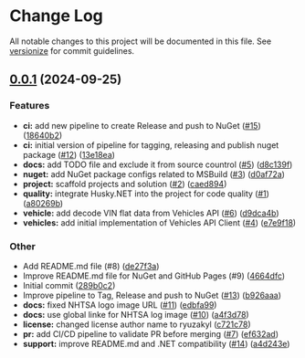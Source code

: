 # Change Log

All notable changes to this project will be documented in this file. See [versionize](https://github.com/versionize/versionize) for commit guidelines.

<a name="0.0.1"></a>
## [0.0.1](https://www.github.com/ryuzakyl/Nhtsa.SDK/releases/tag/v0.0.1) (2024-09-25)

### Features

* **ci:** add new pipeline to create Release and push to NuGet ([#15](https://www.github.com/ryuzakyl/Nhtsa.SDK/issues/15)) ([18640b2](https://www.github.com/ryuzakyl/Nhtsa.SDK/commit/18640b2d4d7096ad56e6191205eb4660ff5f93bf))
* **ci:** initial version of pipeline for tagging, releasing and publish nuget package ([#12](https://www.github.com/ryuzakyl/Nhtsa.SDK/issues/12)) ([13e18ea](https://www.github.com/ryuzakyl/Nhtsa.SDK/commit/13e18ea1c811de46d45f88e6d93a4d4433a13450))
* **docs:** add TODO file and exclude it from source countrol ([#5](https://www.github.com/ryuzakyl/Nhtsa.SDK/issues/5)) ([d8c139f](https://www.github.com/ryuzakyl/Nhtsa.SDK/commit/d8c139fd95a2d322629e74c7e5db418525d68dbf))
* **nuget:** add NuGet package configs related to MSBuild ([#3](https://www.github.com/ryuzakyl/Nhtsa.SDK/issues/3)) ([d0af72a](https://www.github.com/ryuzakyl/Nhtsa.SDK/commit/d0af72aa5ac44cdd21c04a7f62c620d358923556))
* **project:** scaffold projects and solution ([#2](https://www.github.com/ryuzakyl/Nhtsa.SDK/issues/2)) ([caed894](https://www.github.com/ryuzakyl/Nhtsa.SDK/commit/caed8942d7dd6e1068575e49783a7b6aea0157c3))
* **quality:** integrate Husky.NET into the project for code quality ([#1](https://www.github.com/ryuzakyl/Nhtsa.SDK/issues/1)) ([a80269b](https://www.github.com/ryuzakyl/Nhtsa.SDK/commit/a80269bf62c0e71a4f24fe82c18b61a119fc7ce2))
* **vehicle:** add decode VIN flat data from Vehicles API ([#6](https://www.github.com/ryuzakyl/Nhtsa.SDK/issues/6)) ([d9dca4b](https://www.github.com/ryuzakyl/Nhtsa.SDK/commit/d9dca4b743a11248d67cb150143d4ed571216bea))
* **vehicles:** add initial implementation of Vehicles API Client ([#4](https://www.github.com/ryuzakyl/Nhtsa.SDK/issues/4)) ([e7e9f18](https://www.github.com/ryuzakyl/Nhtsa.SDK/commit/e7e9f18a0308ab62b0180de9cb05071362569358))

### Other

* Add README.md file (#8) ([de27f3a](https://www.github.com/ryuzakyl/Nhtsa.SDK/commit/de27f3a4fad03bb9673798f58fa1b88af4a44d37))
* Improve README.md file for NuGet and GitHub Pages (#9) ([4664dfc](https://www.github.com/ryuzakyl/Nhtsa.SDK/commit/4664dfcbc26992ce58304167020e677602f4c993))
* Initial commit ([289b0c2](https://www.github.com/ryuzakyl/Nhtsa.SDK/commit/289b0c23354c45a2af86e0a6f87ac8c050f06fb7))
* Improve pipeline to Tag, Release and push to NuGet ([#13](https://www.github.com/ryuzakyl/Nhtsa.SDK/issues/13)) ([b926aaa](https://www.github.com/ryuzakyl/Nhtsa.SDK/commit/b926aaac69d5da1548761c167b2a89bbedb58d85))
* **docs:** fixed NHTSA logo image URL ([#11](https://www.github.com/ryuzakyl/Nhtsa.SDK/issues/11)) ([edbfa99](https://www.github.com/ryuzakyl/Nhtsa.SDK/commit/edbfa99ee58701fcfda7ceea85cf615d0a79c136))
* **docs:** use global linke for NHTSA log image ([#10](https://www.github.com/ryuzakyl/Nhtsa.SDK/issues/10)) ([a4f3d78](https://www.github.com/ryuzakyl/Nhtsa.SDK/commit/a4f3d789d3236171206b0d9f385935d667b8aee3))
* **license:** changed license author name to ryuzakyl ([c721c78](https://www.github.com/ryuzakyl/Nhtsa.SDK/commit/c721c785fa51002fd00a6583c4e54cc4ed3907f6))
* **pr:** add CI/CD pipeline to validate PR before merging ([#7](https://www.github.com/ryuzakyl/Nhtsa.SDK/issues/7)) ([ef632ad](https://www.github.com/ryuzakyl/Nhtsa.SDK/commit/ef632ad95c0ec84fafd1aee2b70a9ff17c92ed28))
* **support:** improve README.md and .NET compatibility ([#14](https://www.github.com/ryuzakyl/Nhtsa.SDK/issues/14)) ([a4d243e](https://www.github.com/ryuzakyl/Nhtsa.SDK/commit/a4d243e6def6bb5638808f00f45ad451e6eeaccb))

